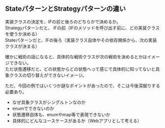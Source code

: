 ## StateパターンとStrategyパターンの違い

実装クラスの決定を、IFの前と後ろのどちらかで決めるか。\
Strategyパターンだと、 IFの前（IFのメソッドを呼び出す前に、どの実装クラスを使うか決める）\
Stateパターンだと、IFの後ろ（実装クラス自体やその依存関係から、次の実装クラスが決まる）

確かに戦術の話になると、具体的な戦術クラスが次の戦術を決めるとかはイメージできない。\
ただ状態遷移だと、どの状態からどの状態へって感じで具体的に知ってないと具象クラスの切り替えができないイメージ。


ただ、今回の例ではいくつか謎なポイントがあったので、そこは今後深掘りする必要あり。

- なぜ具象クラスがシングルトンなのか
- enumでできないのか
- 状態遷移自体も、enumやmap等で表現できないか
- 具体的にどんなユースケースがあるか（Webアプリとして考える）